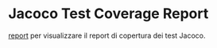# Jacoco Test Coverage Report
<a href="https://GameOverNew/coverage/index.html">report</a> per visualizzare il report di copertura dei test Jacoco.

